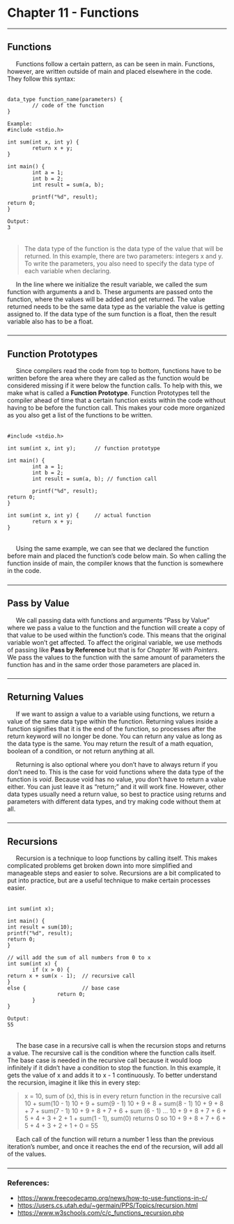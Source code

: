 # Chapter 11  - Functions

---

## Functions

&nbsp;&nbsp;&nbsp;&nbsp;
Functions follow a certain pattern, as can be seen in main. Functions, 
however, are written outside of main and placed elsewhere in the code. 
They follow this syntax:

######

    data_type function_name(parameters) {
            // code of the function
    }
     
    Example:
    #include <stdio.h>
     
    int sum(int x, int y) {
            return x + y;
    }
     
    int main() {
            int a = 1;
            int b = 2;
            int result = sum(a, b);
                    
            printf("%d", result);
    return 0;
    }
     
    Output:
    3

######

> The data type of the function is the data type of the value that will 
be returned. In this example, there are two parameters: integers x and y.
To write the parameters, you also need to specify the data type of each 
variable when declaring. 

&nbsp;&nbsp;&nbsp;&nbsp;
In the line where we initialize the result variable, we called the sum 
function with arguments a and b. These arguments are passed onto the 
function, where the values will be added and get returned. The value 
returned needs to be the same data type as the variable the value is 
getting assigned to. If the data type of the sum function is a float, 
then the result variable also has to be a float.

#####

---

#####

## Function Prototypes

&nbsp;&nbsp;&nbsp;&nbsp;
Since compilers read the code from top to bottom, functions have to be 
written before the area where they are called as the function would 
be considered missing if it were below the function calls. To help 
with this, we make what is called a **Function Prototype**. Function 
Prototypes tell the compiler ahead of time that a certain function 
exists within the code without having to be before the function call. 
This makes your code more organized as you also get a list of the 
functions to be written.

######

    #include <stdio.h>
     
    int sum(int x, int y);		// function prototype
     
    int main() {
            int a = 1;
            int b = 2;
            int result = sum(a, b);	// function call
                    
            printf("%d", result);
    return 0;
    }
     
    int sum(int x, int y) {		// actual function
            return x + y;
    }
 
######

&nbsp;&nbsp;&nbsp;&nbsp;
Using the same example, we can see that we declared the function before 
main and placed the function’s code below main. So when calling the 
function inside of main, the compiler knows that the function is 
somewhere in the code.

#####

---

#####

## Pass by Value

&nbsp;&nbsp;&nbsp;&nbsp;
We call passing data with functions and arguments “Pass by Value” 
where we pass a value to the function and the function will create a 
copy of that value to be used within the function’s code. This means 
that the original variable won’t get affected. To affect the original 
variable, we use methods of passing like **Pass by Reference** but that 
is for *Chapter 16 with Pointers*. We pass the values to the function 
with the same amount of parameters the function has and in the same 
order those parameters are placed in.

#####

---

#####

## Returning Values

&nbsp;&nbsp;&nbsp;&nbsp;
If we want to assign a value to a variable using functions, we return 
a value of the same data type within the function. Returning values 
inside a function signifies that it is the end of the function, so 
processes after the return keyword will no longer be done. You can 
return any value as long as the data type is the same. You may return 
the result of a math equation, boolean of a condition, or not return 
anything at all. 

&nbsp;&nbsp;&nbsp;&nbsp;
Returning is also optional where you don’t have to always return 
if you don’t need to. This is the case for void functions where the 
data type of the function is *void*. Because void has no value, you 
don’t have to return a value either. You can just leave it as “return;” 
and it will work fine. However, other data types usually need a return 
value, so best to practice using returns and parameters with different 
data types, and try making code without them at all.

#####

---

#####

## Recursions

&nbsp;&nbsp;&nbsp;&nbsp;
Recursion is a technique to loop functions by calling itself. 
This makes complicated problems get broken down into more simplified 
and manageable steps and easier to solve. Recursions are a bit 
complicated to put into practice, but are a useful technique to make 
certain processes easier.

######

    int sum(int x);
     
    int main() {
    int result = sum(10);
    printf("%d", result);
    return 0;
    }
     
    // will add the sum of all numbers from 0 to x
    int sum(int x) {
            if (x > 0) {				
    return x + sum(x - 1);	// recursive call
    } 
    else {					// base case
                    return 0;				
            }
    }
     
    Output:
    55

######

&nbsp;&nbsp;&nbsp;&nbsp;
The base case in a recursive call is when the recursion stops and 
returns a value. The recursive call is the condition where the function 
calls itself. The base case is needed in the recursive call because it 
would loop infinitely if it didn’t have a condition to stop the 
function. In this example, it gets the value of x and adds it to x - 1 
continuously. To better understand the recursion, imagine it like this 
in every step:

> x = 10, sum of (x), this is in every return function in the recursive call
> 10 + sum(10 - 1)
> 10 + 9 + sum(9 - 1)
> 10 + 9 + 8 + sum(8 - 1)
> 10 + 9 + 8 + 7 + sum(7 - 1)
> 10 + 9 + 8 + 7 + 6 + sum (6 - 1)
> …
> 10 + 9 + 8 + 7 + 6 + 5 + 4 + 3 + 2 + 1 + sum(1 - 1), sum(0) returns 0 so
> 10 + 9 + 8 + 7 + 6 + 5 + 4 + 3 + 2 + 1 + 0 = 55

&nbsp;&nbsp;&nbsp;&nbsp;
Each call of the function will return a number 1 less than the previous 
iteration’s number, and once it reaches the end of the recursion, will 
add all of the values.

#####

---

#####

### References:
- https://www.freecodecamp.org/news/how-to-use-functions-in-c/
- https://users.cs.utah.edu/~germain/PPS/Topics/recursion.html
- https://www.w3schools.com/c/c_functions_recursion.php


